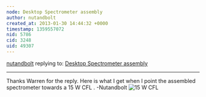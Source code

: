 ```yaml
---
node: Desktop Spectrometer assembly
author: nutandbolt
created_at: 2013-01-30 14:44:32 +0000
timestamp: 1359557072
nid: 5786
cid: 3248
uid: 49307
---
```




[nutandbolt](../profile/nutandbolt) replying to: [Desktop Spectrometer assembly](../notes/nutandbolt/1-29-2013/desktop-spectrometer-assembly)

----
Thanks Warren for the reply. Here is what I get when I point the assembled spectrometer towards a 15 W CFL .
-Nutandbolt
<img src="https://publiclab.org/sites/default/files/imagefield_thumbs/picture008.jpg?1359556903http://" alt="15 W CFL" />